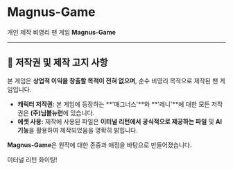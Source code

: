 # Magnus-Game

개인 제작 비영리 팬 게임 **Magnus-Game**

---

## 📢 저작권 및 제작 고지 사항

본 게임은 **상업적 이익을 창출할 목적이 전혀 없으며**, 순수 비영리 목적으로 제작된 팬 게임입니다.

* **캐릭터 저작권:** 본 게임에 등장하는 **'매그너스'**와 **'레니'**에 대한 모든 저작권은 **(주)님블뉴런**에 있습니다.
* **에셋 사용:** 제작에 사용된 파일은 **이터널 리턴에서 공식적으로 제공하는 파일** 및 **AI 기능**을 활용하여 제작되었음을 명확히 밝힙니다.

**Magnus-Game**은 원작에 대한 존중과 애정을 바탕으로 만들어졌습니다.

이터널 리턴 화이팅!